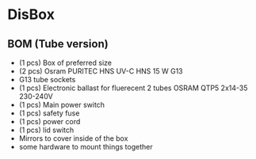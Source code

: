 # DisBox

## BOM (Tube version)
- (1 pcs) Box of preferred size
- (2 pcs) Osram PURITEC HNS UV-C HNS 15 W G13
- G13 tube sockets
- (1 pcs) Electronic ballast for fluerecent 2 tubes OSRAM QTP5 2x14-35 230-240V
- (1 pcs) Main power switch
- (1 pcs) safety fuse
- (1 pcs) power cord
- (1 pcs) lid switch
- Mirrors to cover inside of the box
- some hardware to mount things together
